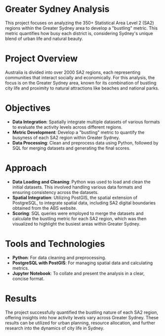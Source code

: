 # Greater Sydney Analysis
This project focuses on analyzing the 350+ Statistical Area Level 2 (SA2) regions within the Greater Sydney area to develop a "bustling" metric. This metric quantifies how busy each district is, considering Sydney's unique blend of urban life and natural beauty.

# Project Overview
Australia is divided into over 2000 SA2 regions, each representing communities that interact socially and economically. For this analysis, the focus is on the Greater Sydney area, known for its combination of bustling city life and proximity to natural attractions like beaches and national parks.

# Objectives
- **Data Integration**: Spatially integrate multiple datasets of various formats to evaluate the activity levels across different regions.
- **Metric Development**: Develop a "bustling" metric to quantify the busyness of each SA2 region within Greater Sydney.
- **Data Processing**: Clean and preprocess data using Python, followed by SQL for merging datasets and generating the final scores.

# Approach
- **Data Loading and Cleaning**: Python was used to load and clean the initial datasets. This involved handling various data formats and ensuring consistency across the datasets.
- **Spatial Integration**: Utilizing PostGIS, the spatial extension of PostgreSQL, to integrate spatial data, including SA2 digital boundaries obtained from the ABS website.
- **Scoring**: SQL queries were employed to merge the datasets and calculate the bustling metric for each SA2 region, which was then visualized to highlight the busiest areas within Greater Sydney.

# Tools and Technologies
- **Python**: For data cleaning and preprocessing.
- **PostgreSQL with PostGIS**: For managing spatial data and calculating metrics.
- **Jupyter Notebook**: To collate and present the analysis in a clear, concise format.

# Results
The project successfully quantified the bustling nature of each SA2 region, offering insights into how activity levels vary across Greater Sydney. These results can be utilized for urban planning, resource allocation, and further research into the dynamics of city life in Sydney.

